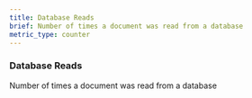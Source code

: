 ```yaml
---
title: Database Reads
brief: Number of times a document was read from a database
metric_type: counter
---
```

### Database Reads

Number of times a document was read from a database